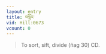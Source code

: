 ```yaml
---
layout: entry
title: བསྙོར་
vid: Hill:0673
vcount: 0
---
```

> To sort, sift, divide (ñag 30) CD\.



